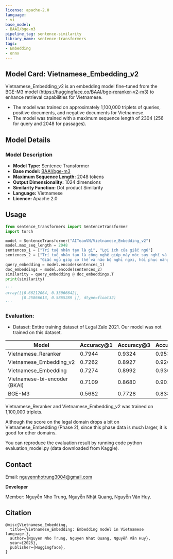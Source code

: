 ```yaml
---
license: apache-2.0
language:
- vi
base_model:
- BAAI/bge-m3
pipeline_tag: sentence-similarity
library_name: sentence-transformers
tags:
- Embedding
- onnx
---
```




## Model Card: Vietnamese_Embedding_v2

Vietnamese_Embedding_v2 is an embedding model fine-tuned from the BGE-M3 model (https://huggingface.co/BAAI/bge-reranker-v2-m3) to enhance retrieval capabilities for Vietnamese.

* The model was trained on approximately 1,100,000 triplets of queries, positive documents, and negative documents for Vietnamese.
* The model was trained with a maximum sequence length of 2304 (256 for query and 2048 for passages).

## Model Details

### Model Description
- **Model Type:** Sentence Transformer
- **Base model:** [BAAI/bge-m3](https://huggingface.co/BAAI/bge-m3)
- **Maximum Sequence Length:** 2048 tokens
- **Output Dimensionality:** 1024 dimensions
- **Similarity Function:** Dot product Similarity
- **Language:** Vietnamese
- **Licence:** Apache 2.0

## Usage

```python
from sentence_transformers import SentenceTransformer
import torch

model = SentenceTransformer("AITeamVN/Vietnamese_Embedding_v2")
model.max_seq_length = 2048
sentences_1 = ["Trí tuệ nhân tạo là gì", "Lợi ích của giấc ngủ"]
sentences_2 = ["Trí tuệ nhân tạo là công nghệ giúp máy móc suy nghĩ và học hỏi như con người. Nó hoạt động bằng cách thu thập dữ liệu, nhận diện mẫu và đưa ra quyết định.", 
               "Giấc ngủ giúp cơ thể và não bộ nghỉ ngơi, hồi phục năng lượng và cải thiện trí nhớ. Ngủ đủ giấc giúp tinh thần tỉnh táo và làm việc hiệu quả hơn."]
query_embedding = model.encode(sentences_1)
doc_embeddings = model.encode(sentences_2)
similarity = query_embedding @ doc_embeddings.T
print(similarity)

'''
array([[0.66212064, 0.33066642],
       [0.25866613, 0.5865289 ]], dtype=float32)
'''
```


### Evaluation:

- Dataset: Entire training dataset of Legal Zalo 2021. Our model was not trained on this dataset.

| Model                | Accuracy@1 | Accuracy@3 | Accuracy@5 | Accuracy@10  |  MRR@10 |
|----------------------|------------|------------|------------|-------------|--------------|
| Vietnamese_Reranker            | 0.7944     | 0.9324    | 0.9537     | 0.9740     | 0.8672       | 
| Vietnamese_Embedding_v2           | 0.7262     | 0.8927     | 0.9268     | 0.9578     | 0.8149       | 
| Vietnamese_Embedding            | 0.7274     | 0.8992     | 0.9305     | 0.9568     | 0.8181       | 
| Vietnamese-bi-encoder (BKAI)         | 0.7109     | 0.8680     | 0.9014     | 0.9299      | 0.7951       | 
| BGE-M3 | 0.5682     | 0.7728     | 0.8382     | 0.8921      | 0.6822       |

Vietnamese_Reranker and Vietnamese_Embedding_v2 was trained on 1,100,000 triplets. 

Although the score on the legal domain drops a bit on Vietnamese_Embedding (Phase 2), since this phase data is much larger, it is  good for other domains.

You can reproduce the evaluation result by running code python evaluation_model.py (data downloaded from Kaggle).

## Contact

Email: nguyennhotrung3004@gmail.com

**Developer**

Member: Nguyễn Nho Trung, Nguyễn Nhật Quang, Nguyễn Văn Huy.

## Citation

```Plaintext
@misc{Vietnamese_Embedding,
  title={Vietnamese_Embedding: Embedding model in Vietnamese language.},
  author={Nguyen Nho Trung, Nguyen Nhat Quang, Nguyễn Văn Huy},
  year={2025},
  publisher={Huggingface},
} 
```